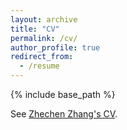 ```yaml
---
layout: archive
title: "CV"
permalink: /cv/
author_profile: true
redirect_from:
  - /resume
---
```


{% include base_path %}

See [Zhechen Zhang's CV](../assets/CV_-_Zhechen_Zhang.pdf).
